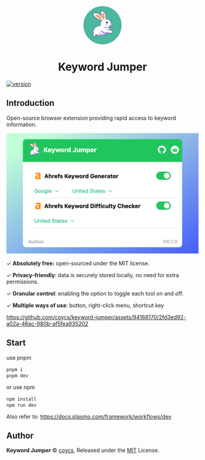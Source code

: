 <p align="center">
<img src="./assets/icon.png" alt="Keyword Jumper" width="100">
</p>
<h1 align="center">Keyword Jumper</h1>

[![version](https://img.shields.io/chrome-web-store/v/ifcmkddkkaabcbngnlagfmceljadmlif.svg?style=flat-square&logo=googlechrome&logoColor=fff)](https://chrome.google.com/webstore/detail/ifcmkddkkaabcbngnlagfmceljadmlif)

## Introduction

Open-source browser extension providing rapid access to keyword information.

![screenshot](./assets/screenshot.png)

✓ **Absolutely free:** open-sourced under the MIT license.

✓ **Privacy-friendly**: data is securely stored locally, no need for extra permissions.

✓ **Granular control**: enabling the option to toggle each tool on and off.

✓ **Multiple ways of use**: button, right-click menu, shortcut key

https://github.com/coycs/keyword-jumper/assets/94168170/2fd3ed92-a02a-46ac-980b-af5fea935202

## Start
use pnpm

```
pnpm i
pnpm dev
```

or use npm

```
npm install
npm run dev
```

Also refer to: https://docs.plasmo.com/framework/workflows/dev

## Author

**Keyword Jumper** © [coycs](https://twitter.com/icoycs), Released under the [MIT](./LICENSE) License.<br>
